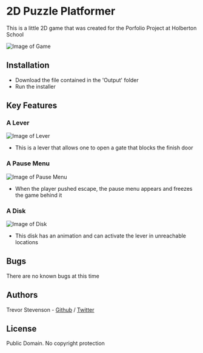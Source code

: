 # 2D Puzzle Platformer
This is a little 2D game that was created for the Porfolio Project at Holberton School

![Image of Game](https://i.imgur.com/DHGYOeW.png)

## Installation
* Download the file contained in the 'Output' folder
* Run the installer

## Key Features
### A Lever
![Image of Lever](https://imgur.com/ghVK2fh.png)
- This is a lever that allows one to open a gate that blocks the finish door

### A Pause Menu
![Image of Pause Menu](https://imgur.com/JFTFNwQ.png)
- When the player pushed escape, the pause menu appears and freezes the game behind it

### A Disk
![Image of Disk](https://media1.giphy.com/media/nlW4OEJ4Wc9nX5HlNb/giphy.gif)
- This disk has an animation and can activate the lever in unreachable locations



## Bugs
There are no known bugs at this time

## Authors
Trevor Stevenson - [Github](https://github.com/tr3v1n4t0r) / [Twitter](https://twitter.com/tr3v1nat0r)

## License
Public Domain. No copyright protection
